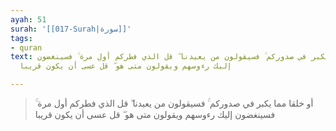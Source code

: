 ```yaml
---
ayah: 51
surah: '[[017-Surah|سورة]]'
tags:
- quran
text: أو خلقا مما يكبر في صدوركم ۚ فسيقولون من يعيدنا ۖ قل الذي فطركم أول مرة ۚ فسينغضون
  إليك رءوسهم ويقولون متى هو ۖ قل عسى أن يكون قريبا

---
```

> أو خلقا مما يكبر في صدوركم ۚ فسيقولون من يعيدنا ۖ قل الذي فطركم أول مرة ۚ فسينغضون إليك رءوسهم ويقولون متى هو ۖ قل عسى أن يكون قريبا
